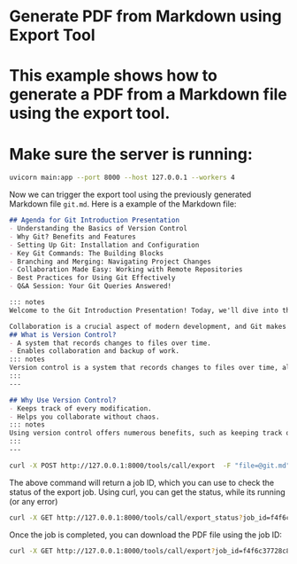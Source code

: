 
# Generate PDF from Markdown using Export Tool
# This example shows how to generate a PDF from a Markdown file using the export tool.
# Make sure the server is running:
```bash
uvicorn main:app --port 8000 --host 127.0.0.1 --workers 4
```

Now we can trigger the export tool using the previously generated Markdown file `git.md`.
Here is a example of the Markdown file:

```markdown
## Agenda for Git Introduction Presentation
- Understanding the Basics of Version Control 
- Why Git? Benefits and Features
- Setting Up Git: Installation and Configuration 
- Key Git Commands: The Building Blocks 
- Branching and Merging: Navigating Project Changes 
- Collaboration Made Easy: Working with Remote Repositories 
- Best Practices for Using Git Effectively 
- Q&A Session: Your Git Queries Answered!

::: notes
Welcome to the Git Introduction Presentation! Today, we'll dive into the exciting world of version control with Git. Our agenda will cover the essentials, starting with the basics of version control and transitioning to why Git stands out among the other systems. We will guide you through the setup process, introduce key commands that every Git user should know, and discuss branching and merging to keep your projects organized.

Collaboration is a crucial aspect of modern development, and Git makes it a breeze. We’ll explore how to work with remote repositories effectively and cover best practices to ensure you make the most of Git in your projects. Finally, we’ll wrap up with a Q&A session where you can ask any questions you may have. Get ready to embark on this exciting journey into version control!
## What is Version Control?
- A system that records changes to files over time.
- Enables collaboration and backup of work.
::: notes
Version control is a system that records changes to files over time, allowing users to revisit previous versions. It is vital for collaborative work as it manages changes made by multiple individuals, reducing risks of conflicts. Think of it as a superhero for your files, always standing by to save the day when things go wrong!
:::
---

## Why Use Version Control?
- Keeps track of every modification.
- Helps you collaborate without chaos.
::: notes
Using version control offers numerous benefits, such as keeping track of every modification made to a file, which is essential in understanding the evolution of a project. It allows teams to work together without chaos, ensuring everyone’s changes are integrated smoothly and in an organized fashion. Imagine working on a group project where everyone contributes, but without version control, it would feel like herding cats!
:::
---
```

```bash
curl -X POST http://127.0.0.1:8000/tools/call/export  -F "file=@git.md" | jq .job_id > job_id.txt
```
The above command will return a job ID, which you can use to check the status of the export job.
Using curl, you can get the status, while its running (or any error)

```bash
curl -X GET http://127.0.0.1:8000/tools/call/export_status?job_id=f4f6c37728c8ad321f05de1d4d026867f59bc28eec52777f1f485df7c975208d
```

Once the job is completed, you can download the PDF file using the job ID:

```bash
curl -X GET http://127.0.0.1:8000/tools/call/export?job_id=f4f6c37728c8ad321f05de1d4d026867f59bc28eec52777f1f485df7c975208d
```

